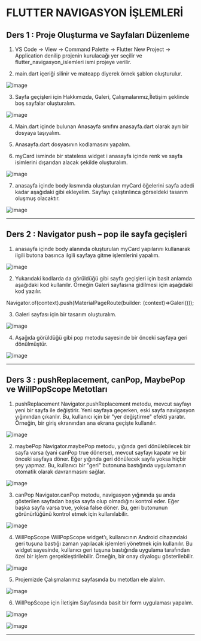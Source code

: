 # FLUTTER NAVIGASYON İŞLEMLERİ


## Ders 1 : Proje Oluşturma ve Sayfaları Düzenleme

1.	VS Code -> View -> Command Palette -> Flutter New Project -> Application denilip projenin kurulacağı yer seçilir
ve flutter_navigasyon_islemleri ismi projeye verilir.

2.	main.dart içeriği silinir ve mateapp diyerek örnek şablon oluşturulur.

![image](https://github.com/akkayasoft/flutter_navigasyon_islemleri/assets/133866777/6f2c22a3-440e-4471-bfff-5cf7af1b4ad8)


3.	Sayfa geçişleri için Hakkımızda, Galeri, Çalışmalarımız,İletişim şeklinde boş sayfalar oluşturalım.


![image](https://github.com/akkayasoft/flutter_navigasyon_islemleri/assets/133866777/de8540b4-7f2a-4c3a-b81e-5460250d21ef)


4.	Main.dart içinde bulunan Anasayfa sınıfını anasayfa.dart olarak ayrı bir dosyaya taşıyalım.
   

5.	Anasayfa.dart dosyasının kodlamasını yapalım.
   

6.	myCard isminde bir stateless widget i anasayfa içinde renk ve sayfa isimlerini dışarıdan alacak şekilde oluşturalım.

![image](https://github.com/akkayasoft/flutter_navigasyon_islemleri/assets/133866777/1d6636c6-9287-4565-a28a-54fe5628115f)


7.	anasayfa içinde body kısmında oluşturulan myCard öğelerini sayfa adedi kadar aşağıdaki gibi ekleyelim. 
Sayfayı çalıştırılınca görseldeki tasarım oluşmuş olacaktır.

![image](https://github.com/akkayasoft/flutter_navigasyon_islemleri/assets/133866777/3c2182e6-3e67-419f-8dc1-446ef33f51be)


**************************************************************************************************************************

## Ders 2 : Navigator push – pop ile sayfa geçişleri

1.	anasayfa içinde body alanında oluşturulan myCard yapılarını kullanarak ilgili
butona basınca ilgili sayfaya gitme işlemlerini yapalım.

![image](https://github.com/akkayasoft/flutter_navigasyon_islemleri/assets/133866777/e51bf0bb-8c6f-45ea-a476-202e41c6feda)

2.	Yukarıdaki kodlarda da görüldüğü gibi sayfa geçişleri için basit anlamda aşağıdaki kod kullanılır.
Örneğin Galeri sayfasına gidilmesi için aşağıdaki kod yazılır.

Navigator.of(context).push(MaterialPageRoute(builder: (context)=>Galeri()));

3.	Galeri sayfası için bir tasarım oluşturalım.



![image](https://github.com/akkayasoft/flutter_navigasyon_islemleri/assets/133866777/40191606-9903-4fea-889a-8cc82bc48294)

4.	Aşağıda görüldüğü gibi pop metodu sayesinde bir önceki sayfaya geri dönülmüştür.



![image](https://github.com/akkayasoft/flutter_navigasyon_islemleri/assets/133866777/3706eaa3-c93e-436c-8421-4c6f0ae1a788)


*************************************************************************************************************************

## Ders 3 : pushReplacement, canPop, MaybePop ve WillPopScope Metotları

1. pushReplacement
Navigator.pushReplacement metodu, mevcut sayfayı yeni bir sayfa ile değiştirir.
Yeni sayfaya geçerken, eski sayfa navigasyon yığınından çıkarılır. Bu, kullanıcı için bir "yer değiştirme" efekti yaratır.
Örneğin, bir giriş ekranından ana ekrana geçişte kullanılır.


![image](https://github.com/akkayasoft/flutter_navigasyon_islemleri/assets/133866777/ead6c0fa-205a-42f7-8a85-96b88af0e3a7)



2. maybePop
Navigator.maybePop metodu, yığında geri dönülebilecek bir sayfa varsa (yani canPop true dönerse),
mevcut sayfayı kapatır ve bir önceki sayfaya döner. Eğer yığında geri dönülecek sayfa yoksa hiçbir şey yapmaz.
Bu, kullanıcı bir "geri" butonuna bastığında uygulamanın otomatik olarak davranmasını sağlar.

![image](https://github.com/akkayasoft/flutter_navigasyon_islemleri/assets/133866777/a19598d0-8bc8-49bf-8f84-afd527765a04)



3. canPop
Navigator.canPop metodu, navigasyon yığınında şu anda gösterilen sayfadan başka sayfa olup olmadığını kontrol eder.
Eğer başka sayfa varsa true, yoksa false döner. Bu, geri butonunun görünürlüğünü kontrol etmek için kullanılabilir.

![image](https://github.com/akkayasoft/flutter_navigasyon_islemleri/assets/133866777/45e878d8-a159-4c20-aee6-a125dc1da282)


4. WillPopScope
WillPopScope widget'ı, kullanıcının Android cihazındaki geri tuşuna bastığı zaman yapılacak işlemleri yönetmek için kullanılır.
 Bu widget sayesinde, kullanıcı geri tuşuna bastığında uygulama tarafından özel bir işlem gerçekleştirilebilir.
Örneğin, bir onay diyalogu gösterilebilir.


![image](https://github.com/akkayasoft/flutter_navigasyon_islemleri/assets/133866777/727c79aa-36c2-42b1-96c8-2f310ce16d5c)


 5. Projemizde Çalışmalarımız sayfasında bu metotları ele alalım.


![image](https://github.com/akkayasoft/flutter_navigasyon_islemleri/assets/133866777/8d83bcc7-f881-4b8e-adb6-670808e7f171)


6. WillPopScope için İletişim Sayfasında basit bir form uygulaması yapalım.

![image](https://github.com/akkayasoft/flutter_navigasyon_islemleri/assets/133866777/9486a2cd-8348-4584-8390-3ad9e98bf5fe)

![image](https://github.com/akkayasoft/flutter_navigasyon_islemleri/assets/133866777/9bbbb3eb-f915-4302-9ccd-b9d19617d6d2)


**************************************************************************************************************************








